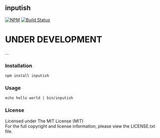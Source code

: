 ## inputish

[![NPM][npm-image]][npm-url] [![Build Status][travis-image]][travis-url]

# UNDER DEVELOPMENT

...

### Installation

```
npm install inputish
```

### Usage

```
echo hello world | bin/inputish
```

### License

Licensed under The MIT License (MIT)  
For the full copyright and license information, please view the LICENSE.txt file.

[npm-url]: http://npmjs.org/package/inputish
[npm-image]: https://badge.fury.io/js/inputish.svg

[travis-url]: https://travis-ci.org/fatihcode/inputish
[travis-image]: https://travis-ci.org/fatihcode/inputish.svg?branch=master